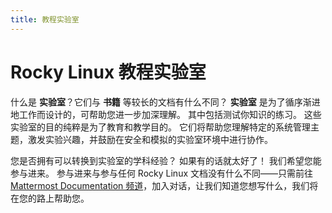 ```yaml
---
title: 教程实验室
---
```


# Rocky Linux 教程实验室

什么是 **实验室**？它们与 **书籍** 等较长的文档有什么不同？ **实验室** 是为了循序渐进地工作而设计的，可帮助您进一步加深理解。 其中包括测试你知识的练习。 这些实验室的目的纯粹是为了教育和教学目的。 它们将帮助您理解特定的系统管理主题，激发实验兴趣，并鼓励在安全和模拟的实验室环境中进行协作。

您是否拥有可以转换到实验室的学科经验？ 如果有的话就太好了！ 我们希望您能参与进来。 参与进来与参与任何 Rocky Linux 文档没有什么不同——只需前往 [Mattermost Documentation 频道](https://chat.rockylinux.org/rocky-linux/channels/documentation)，加入对话，让我们知道您想写什么，我们将在您的路上帮助您。
